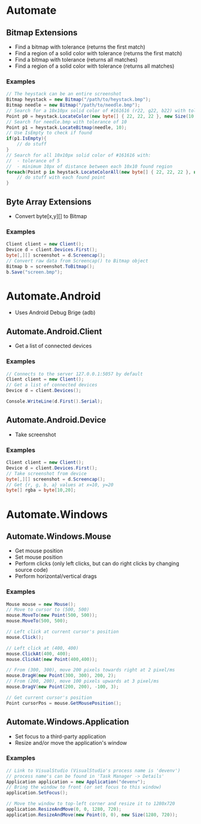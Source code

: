 # Automate

## Bitmap Extensions
- Find a bitmap with tolerance (returns the first match)
- Find a region of a solid color with tolerance (returns the first match)
- Find a bitmap with tolerance (returns all matches)
- Find a region of a solid color with tolerance (returns all matches)

### Examples
~~~cs
// The heystack can be an entire screenshot
Bitmap heystack = new Bitmap("/path/to/heystack.bmp");
Bitmap needle = new Bitmap("/path/to/needle.bmp");
// Search for a 10x10px solid color of #161616 (r22, g22, b22) with tolerance of 5
Point p0 = heystack.LocateColor(new byte[] { 22, 22, 22 }, new Size(10, 10), 5);
// Search for needle.bmp with tolerance of 10
Point p1 = heystack.LocateBitmap(needle, 10);
// Use IsEmpty to check if found
if(p1.IsEmpty){
    // do stuff
}
// Search for all 10x10px solid color of #161616 with:
//  - tolerance of 5
//  - minimum 10px of distance between each 10x10 found region
foreach(Point p in heystack.LocateColorAll(new byte[] { 22, 22, 22 }, new Size(10, 10), 5, 10)){
    // do stuff with each found point
}
~~~


## Byte Array Extensions
- Convert byte[x,y][] to Bitmap

### Examples
~~~cs
Client client = new Client();
Device d = client.Devices.First();
byte[,][] screenshot = d.Screencap();
// Convert raw data from Screencap() to Bitmap object
Bitmap b = screenshot.ToBitmap();
b.Save("screen.bmp");
~~~

# Automate.Android
- Uses Android Debug Brige (adb)

## Automate.Android.Client
- Get a list of connected devices

### Examples
~~~cs
// Connects to the server 127.0.0.1:5057 by default
Client client = new Client();
// Get a list of connected devices
Device d = client.Devices();

Console.WriteLine(d.First().Serial);
~~~


## Automate.Android.Device
- Take screenshot

### Examples
~~~cs
Client client = new Client();
Device d = client.Devices.First();
// Take screenshot from device
byte[,][] screenshot = d.Screencap();
// Get {r, g, b, a} values at x=10, y=20
byte[] rgba = byte[10,20];
~~~

# Automate.Windows

## Automate.Windows.Mouse
- Get mouse position
- Set mouse position
- Perform clicks (only left clicks, but can do right clicks by changing source code)
- Perform horizontal/vertical drags

### Examples
~~~cs
Mouse mouse = new Mouse();
// Move to cursor to (500, 500)
mouse.MoveTo(new Point(500, 500));
mouse.MoveTo(500, 500);

// Left click at current cursor's position
mouse.Click();

// Left click at (400, 400)
mouse.ClickAt(400, 400);
mouse.ClickAt(new Point(400,400));

// From (300, 300), move 200 pixels towards right at 2 pixel/ms
mouse.DragH(new Point(300, 300), 200, 2);
// From (200, 200), move 100 pixels upwards at 3 pixel/ms
mouse.DragV(new Point(200, 200), -100, 3);

// Get current cursor's position
Point cursorPos = mouse.GetMousePosition();
~~~


## Automate.Windows.Application
- Set focus to a third-party application
- Resize and/or move the application's window

### Examples
~~~cs
// Link to VisualStudio (VisualStudio's process name is 'devenv')
// process name's can be found in 'Task Manager -> Details'
Application application = new Application("devenv");
// Bring the window to front (or set focus to this window)
application.SetFocus();

// Move the window to top-left corner and resize it to 1280x720
application.ResizeAndMove(0, 0, 1280, 720);
application.ResizeAndMove(new Point(0, 0), new Size(1280, 720));
~~~
